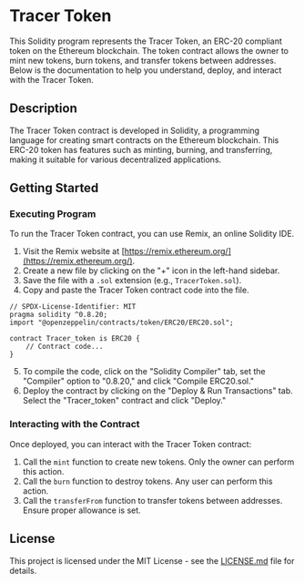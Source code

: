 # Tracer Token

This Solidity program represents the Tracer Token, an ERC-20 compliant token on the Ethereum blockchain. The token contract allows the owner to mint new tokens, burn tokens, and transfer tokens between addresses. Below is the documentation to help you understand, deploy, and interact with the Tracer Token.

## Description

The Tracer Token contract is developed in Solidity, a programming language for creating smart contracts on the Ethereum blockchain. This ERC-20 token has features such as minting, burning, and transferring, making it suitable for various decentralized applications.

## Getting Started

### Executing Program

To run the Tracer Token contract, you can use Remix, an online Solidity IDE.

1. Visit the Remix website at [https://remix.ethereum.org/](https://remix.ethereum.org/).
2. Create a new file by clicking on the "+" icon in the left-hand sidebar.
3. Save the file with a `.sol` extension (e.g., `TracerToken.sol`).
4. Copy and paste the Tracer Token contract code into the file.

```solidity
// SPDX-License-Identifier: MIT
pragma solidity ^0.8.20;
import "@openzeppelin/contracts/token/ERC20/ERC20.sol";

contract Tracer_token is ERC20 {
    // Contract code...
}
```

5. To compile the code, click on the "Solidity Compiler" tab, set the "Compiler" option to "0.8.20," and click "Compile ERC20.sol."
6. Deploy the contract by clicking on the "Deploy & Run Transactions" tab. Select the "Tracer_token" contract and click "Deploy."

### Interacting with the Contract

Once deployed, you can interact with the Tracer Token contract:

1. Call the `mint` function to create new tokens. Only the owner can perform this action.
2. Call the `burn` function to destroy tokens. Any user can perform this action.
3. Call the `transferFrom` function to transfer tokens between addresses. Ensure proper allowance is set.

## License

This project is licensed under the MIT License - see the [LICENSE.md](LICENSE.md) file for details.
